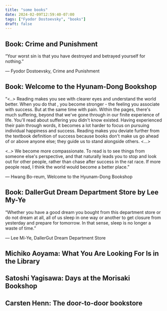 ```yaml
---
title: "some books"
date: 2024-02-09T12:59:40-07:00
tags: ["Fyodor Dostoevsky", "books"]
draft: false
---
```


## Book: Crime and Punishment

“Your worst sin is that you have destroyed and betrayed yourself for nothing.” 

― Fyodor Dostoevsky, Crime and Punishment

## Book: Welcome to the Hyunam-Dong Bookshop

“<..> Reading makes you see with clearer eyes and understand the world better. When you do that , you become stronger - the feeling you associate with success. But at the same time with pain. Within the pages, there's much suffering, beyond that we've gone through in our finite experience of life. You'll read about suffering you didn't know existed. Having experienced their pain through words, it becomes a lot harder to focus on pursuing individual happiness and success. Reading makes you deviate further from the textbook definition of success because books don't make us go ahead of or above anyone else; they guide us to stand alongside others. <...>

<..> We become more compassionate. To read is to see things from someone else's perspective, and that naturally leads you to stop and look out for other people, rather than chase after success in the rat race. If more people read, I think the world would become a better place.”

― Hwang Bo-reum, Welcome to the Hyunam-Dong Bookshop

## Book: DallerGut Dream Department Store by Lee My-Ye

“Whether you have a good dream you bought from this department store or do not dream at all, all of us sleep in one way or another to get closure from yesterday and prepare for tomorrow. In that sense, sleep is no longer a waste of time.”

― Lee Mi-Ye, DallerGut Dream Department Store

## Michiko Aoyama: What You Are Looking For Is in the Library

## Satoshi Yagisawa: Days at the Morisaki Bookshop

## Carsten Henn: The door-to-door bookstore

